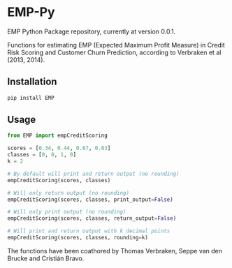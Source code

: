 # EMP-Py

EMP Python Package repository, currently at version 0.0.1.

Functions for estimating EMP (Expected Maximum Profit Measure) in Credit Risk Scoring and Customer Churn Prediction, according to Verbraken et al (2013, 2014).

## Installation

```python
pip install EMP
```

## Usage

```python
from EMP import empCreditScoring

scores = [0.34, 0.44, 0.67, 0.83]
classes = [0, 0, 1, 0]
k = 2

# By default will print and return output (no rounding)
empCreditScoring(scores, classes)

# Will only return output (no rounding)
empCreditScoring(scores, classes, print_output=False)

# Will only print output (no rounding)
empCreditScoring(scores, classes, return_output=False)

# Will print and return output with k decimal points
empCreditScoring(scores, classes, rounding=k)
```

The functions have been coathored by Thomas Verbraken, Seppe van den Brucke and Cristián Bravo.
